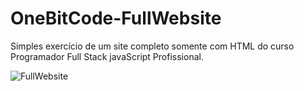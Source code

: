 # OneBitCode-FullWebsite
Simples exercício de um site completo somente com HTML do curso Programador Full Stack javaScript Profissional.


![FullWebsite](https://user-images.githubusercontent.com/65515537/157066808-47e606e1-5078-43f1-8f75-ab5d51edda65.gif)

